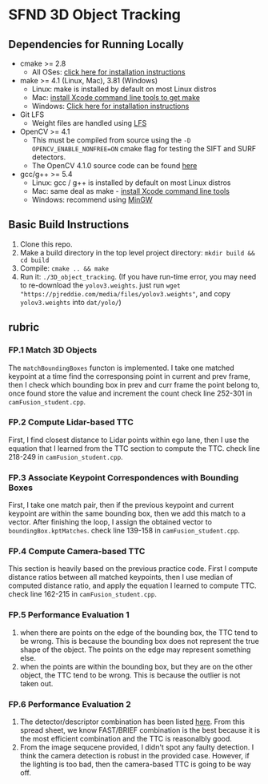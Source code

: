 # SFND 3D Object Tracking

## Dependencies for Running Locally
* cmake >= 2.8
  * All OSes: [click here for installation instructions](https://cmake.org/install/)
* make >= 4.1 (Linux, Mac), 3.81 (Windows)
  * Linux: make is installed by default on most Linux distros
  * Mac: [install Xcode command line tools to get make](https://developer.apple.com/xcode/features/)
  * Windows: [Click here for installation instructions](http://gnuwin32.sourceforge.net/packages/make.htm)
* Git LFS
  * Weight files are handled using [LFS](https://git-lfs.github.com/)
* OpenCV >= 4.1
  * This must be compiled from source using the `-D OPENCV_ENABLE_NONFREE=ON` cmake flag for testing the SIFT and SURF detectors.
  * The OpenCV 4.1.0 source code can be found [here](https://github.com/opencv/opencv/tree/4.1.0)
* gcc/g++ >= 5.4
  * Linux: gcc / g++ is installed by default on most Linux distros
  * Mac: same deal as make - [install Xcode command line tools](https://developer.apple.com/xcode/features/)
  * Windows: recommend using [MinGW](http://www.mingw.org/)

## Basic Build Instructions

1. Clone this repo.
2. Make a build directory in the top level project directory: `mkdir build && cd build`
3. Compile: `cmake .. && make`
4. Run it: `./3D_object_tracking`.  (If you have run-time error, you may need to re-download the `yolov3.weights`. just run `wget "https://pjreddie.com/media/files/yolov3.weights"`, and copy `yolov3.weights` into `dat/yolo/`)

## rubric

### FP.1 Match 3D Objects
The `matchBoundingBoxes` functon is implemented. 
I take one matched keypoint at a time find the corresponsing point in current and prev frame, then I check which bounding box in prev and curr frame the point belong to, once found store the value and increment the count
check line 252-301 in `camFusion_student.cpp`.

### FP.2 Compute Lidar-based TTC
First, I find closest distance to Lidar points within ego lane, then I use the equation that I learned from the TTC section to compute the TTC.
check line 218-249 in `camFusion_student.cpp`.

### FP.3 Associate Keypoint Correspondences with Bounding Boxes
First, I take one match pair, then if the previous keypoint and current keypoint are within the same bounding box, then we add this match to a vector. After finishing the loop, I assign the obtained vector to `boundingBox.kptMatches`. 
check line 139-158 in `camFusion_student.cpp`.

### FP.4 Compute Camera-based TTC
This section is heavily based on the previous practice code. First I compute distance ratios between all matched keypoints, then I use median of computed distance ratio, and apply the equation I learned to compute TTC.
check line 162-215 in `camFusion_student.cpp`.

### FP.5 Performance Evaluation 1
1. when there are points on the edge of the bounding box, the TTC tend to be wrong. This is because the bounding box does not represent the true shape of the object. The points on the edge may represent something else.
2. when the points are within the bounding box, but they are on the other object, the TTC tend to be wrong. This is because the outlier is not taken out.

### FP.6 Performance Evaluation 2
1. The detector/descriptor combination has been listed [here](https://docs.google.com/spreadsheets/d/1uxNoxjb7APyzbs_wWEZHTDqBL1qvrkhQDfxyXEYi0ek/edit?usp=sharing). From this spread sheet, we know FAST/BRIEF combination is the best because it is the most efficient combination and the TTC is reasonalbly good.
2. From the image sequcene provided, I didn't spot any faulty detection. I think the camera detection is robust in the provided case. However, if the lighting is too bad, then the camera-based TTC is going to be way off.

